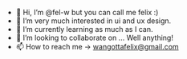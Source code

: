 - 👋 Hi, I’m @fel-w but you can call me felix :)
- 👀 I’m very much interested in ui and ux design.
- 🌱 I’m currently learning as much as I can.
- 💞️ I’m looking to collaborate on ... Well anything!
- 📫 How to reach me -> wangottafelix@gmail.com

<!---
fel-w/fel-w is a ✨ special ✨ repository because its `README.md` (this file) appears on your GitHub profile.
You can click the Preview link to take a look at your changes.
--->
